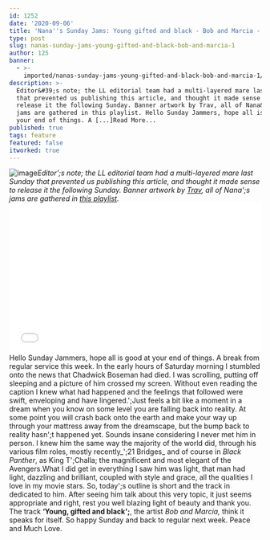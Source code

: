 ```yaml
---
id: 1252
date: '2020-09-06'
title: 'Nana''s Sunday Jams: Young gifted and black - Bob and Marcia - Loose Lips'
type: post
slug: nanas-sunday-jams-young-gifted-and-black-bob-and-marcia-1
author: 125
banner:
  - >-
    imported/nanas-sunday-jams-young-gifted-and-black-bob-and-marcia-1/image1252.jpeg
description: >-
  Editor&#39;s note; the LL editorial team had a multi-layered mare last Sunday
  that prevented us publishing this article, and thought it made sense to
  release it the following Sunday. Banner artwork by Trav, all of Nana&#39;s
  jams are gathered in this playlist. Hello Sunday Jammers, hope all is good at
  your end of things. A [...]Read More...
published: true
tags: feature
featured: false
itworked: true
---
```

![image](../imported/nanas-sunday-jams-young-gifted-and-black-bob-and-marcia-1/image1252.jpeg)_Editor';s note; the LL editorial team had a multi-layered mare last Sunday that prevented us publishing this article, and thought it made sense to release it the following Sunday. Banner artwork by [Trav](https://www.backdownwarchild.co.uk/), all of Nana';s jams are gathered in [_this playlist_](https://open.spotify.com/playlist/12UoQ8ov5i6P8BIfm2lOjS?si=jarAn1CXSEuYB9vAxJidOg)._<iframe width='100%' height='300' scrolling='no' frameborder='no' allow='autoplay' src='//www.youtube.com/embed/ubDVUQon5BE?wmode=opaque'></iframe>Hello Sunday Jammers, hope all is good at your end of things. A break from regular service this week. In the early hours of Saturday morning I stumbled onto the news that Chadwick Boseman had died. I was scrolling, putting off sleeping and a picture of him crossed my screen. Without even reading the caption I knew what had happened and the feelings that followed were swift, enveloping and have lingered.';Just feels a bit like a moment in a dream when you know on some level you are falling back into reality. At some point you will crash back onto the earth and make your way up through your mattress away from the dreamscape, but the bump back to reality hasn';t happened yet. Sounds insane considering I never met him in person. I knew him the same way the majority of the world did, through his various film roles, mostly recently_';21 Bridges_ and of course in _Black Panther_, as King T';Challa; the magnificent and most elegant of the Avengers.What I did get in everything I saw him was light, that man had light, dazzling and brilliant, coupled with style and grace, all the qualities I love in my movie stars. So, today';s outline is short and the track in dedicated to him. After seeing him talk about this very topic, it just seems appropriate and right, rest you well blazing light of beauty and thank you. The track **‘Young, gifted and black';**, the artist _Bob and Marcia,_ think it speaks for itself. So happy Sunday and back to regular next week. Peace and Much Love.